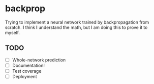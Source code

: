# backprop

Trying to implement a neural network trained by backpropagation from scratch. 
I think I understand the math, but I am doing this to prove it to myself.

## TODO

- [ ] Whole-network prediction
- [ ] Documentation!
- [ ] Test coverage
- [ ] Deployment
